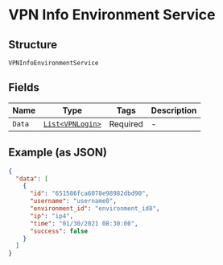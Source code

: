 
# VPN Info Environment Service

## Structure

`VPNInfoEnvironmentService`

## Fields

| Name | Type | Tags | Description |
|  --- | --- | --- | --- |
| `Data` | [`List<VPNLogin>`](../../doc/models/vpn-login.md) | Required | - |

## Example (as JSON)

```json
{
  "data": [
    {
      "id": "651586fca6078e98982dbd90",
      "username": "username0",
      "environment_id": "environment_id8",
      "ip": "ip4",
      "time": "01/30/2021 08:30:00",
      "success": false
    }
  ]
}
```


